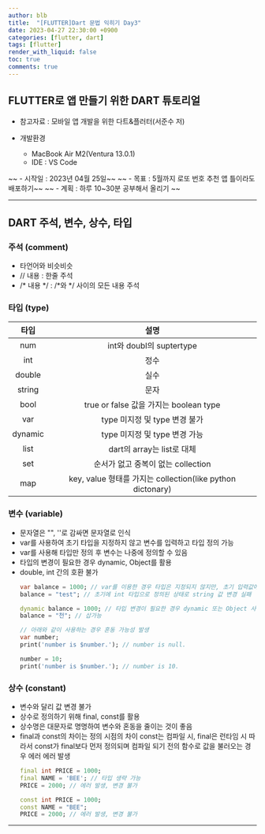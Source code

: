```yaml
---
author: blb
title:  "[FLUTTER]Dart 문법 익히기 Day3"
date: 2023-04-27 22:30:00 +0900
categories: [flutter, dart]
tags: [flutter]
render_with_liquid: false
toc: true
comments: true
---
```


## FLUTTER로 앱 만들기 위한 DART 튜토리얼
* 참고자료 : 모바일 앱 개발을 위한 다트&플러터(서준수 저)

* 개발환경 
  * MacBook Air M2(Ventura 13.0.1)
  * IDE : VS Code

~~ - 시작일 : 2023년 04월 25일~~
~~ - 목표 : 5월까지 로또 번호 추천 앱 틀이라도 배포하기~~
~~ - 계획 : 하루 10~30분 공부해서 올리기 ~~

---

## DART 주석, 변수, 상수, 타입
### 주석 (comment)
- 타언어와 비슷비슷
- // 내용 : 한줄 주석
- /* 내용 */ : /*와 */ 사이의 모든 내용 주석

### 타입 (type)

  |타입|설명|
  |:---:|:---:|
  |num|int와 doubl의 suptertype|
  |int|정수|
  |double|실수|
  |string|문자|
  |bool|true or false 값을 가지는 boolean type|
  |var|type 미지정 및 type 변경 불가|
  |dynamic|type 미지정 및 type 변경 가능|
  |list|dart의 array는 list로 대체|
  |set|순서가 없고 중복이 없는 collection|
  |map|key, value 형태를 가지는 collection(like python dictonary)|

### 변수 (variable)
- 문자열은 "", ''로 감싸면 문자열로 인식
- var를 사용하여 초기 타입을 지정하지 않고 변수를 입력하고 타입 정의 가능
- var를 사용해 타입만 정의 후 변수는 나중에 정의할 수 있음
- 타입의 변경이 필요한 경우 dynamic, Object를 활용
- double, int 간의 호환 불가
  ```dart
  var balance = 1000; // var를 이용한 경우 타입은 지정되지 않지만, 초기 입력값에 맞추어 타입 정의
  balance = "test"; // 초기에 int 타입으로 정의된 상태로 string 값 변경 실패

  dynamic balance = 1000; // 타입 변경이 필요한 경우 dynamic 또는 Object 사용
  balance = "천"; // 삽가능

  // 아래와 같이 사용하는 경우 혼동 가능성 발생
  var number;
  print('number is $number.'); // number is null.

  number = 10;
  print('number is $number.'); // number is 10.

  ```

### 상수 (constant)
- 변수와 달리 값 변경 불가
- 상수로 정의하기 위해 final, const를 활용
- 상수명은 대문자로 명명하여 변수와 혼동을 줄이는 것이 좋음
- final과 const의 차이는 정의 시점의 차이
const는 컴파일 시, final은 런타임 시
따라서 const가 final보다 먼저 정의되며 컴파일 되기 전의 함수로 값을 불러오는 경우 에러 에러 발생
  ```dart
  final int PRICE = 1000;
  final NAME = 'BEE'; // 타입 생략 가능
  PRICE = 2000; // 에러 발생, 변경 불가

  const int PRICE = 1000;
  const NAME = "BEE";
  PRICE = 2000; // 에러 발생, 변경 불가
  ```

---
